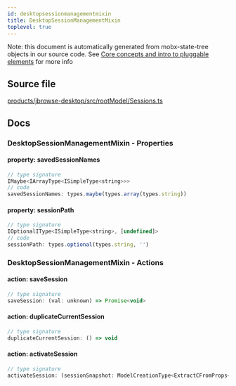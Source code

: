 ```yaml
---
id: desktopsessionmanagementmixin
title: DesktopSessionManagementMixin
toplevel: true
---
```


Note: this document is automatically generated from mobx-state-tree objects in
our source code. See
[Core concepts and intro to pluggable elements](/docs/developer_guide/) for more
info

## Source file

[products/jbrowse-desktop/src/rootModel/Sessions.ts](https://github.com/GMOD/jbrowse-components/blob/main/products/jbrowse-desktop/src/rootModel/Sessions.ts)

## Docs

### DesktopSessionManagementMixin - Properties

#### property: savedSessionNames

```js
// type signature
IMaybe<IArrayType<ISimpleType<string>>>
// code
savedSessionNames: types.maybe(types.array(types.string))
```

#### property: sessionPath

```js
// type signature
IOptionalIType<ISimpleType<string>, [undefined]>
// code
sessionPath: types.optional(types.string, '')
```

### DesktopSessionManagementMixin - Actions

#### action: saveSession

```js
// type signature
saveSession: (val: unknown) => Promise<void>
```

#### action: duplicateCurrentSession

```js
// type signature
duplicateCurrentSession: () => void
```

#### action: activateSession

```js
// type signature
activateSession: (sessionSnapshot: ModelCreationType<ExtractCFromProps<{ id: IOptionalIType<ISimpleType<string>, [undefined]>; name: ISimpleType<string>; margin: IType<number, number, number>; }>>) => void
```
